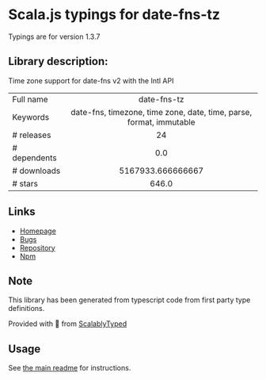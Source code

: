 
# Scala.js typings for date-fns-tz

Typings are for version 1.3.7

## Library description:
Time zone support for date-fns v2 with the Intl API

|                    |                 |
| ------------------ | :-------------: |
| Full name          | date-fns-tz |
| Keywords           | date-fns, timezone, time zone, date, time, parse, format, immutable |
| # releases         | 24 |
| # dependents       | 0.0 |
| # downloads        | 5167933.666666667 |
| # stars            | 646.0 |

## Links
- [Homepage](https://github.com/marnusw/date-fns-tz#readme)
- [Bugs](https://github.com/marnusw/date-fns-tz/issues)
- [Repository](https://github.com/marnusw/date-fns-tz)
- [Npm](https://www.npmjs.com/package/date-fns-tz)
    


## Note
This library has been generated from typescript code from first party type definitions.

Provided with :purple_heart: from [ScalablyTyped](https://github.com/oyvindberg/ScalablyTyped)

## Usage
See [the main readme](../../readme.md) for instructions.


